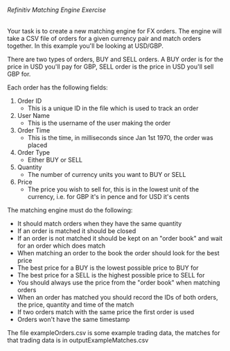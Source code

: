 ###### Refinitiv Matching Engine Exercise

Your task is to create a new matching engine for FX orders. The engine will take a CSV file of orders for a given
currency pair and match orders together. In this example you'll be looking at USD/GBP.

There are two types of orders, BUY and SELL orders. A BUY order is for the price in USD you'll pay for GBP, SELL
order is the price in USD you'll sell GBP for.

Each order has the following fields:
1. Order ID
   - This is a unique ID in the file which is used to track an order
2. User Name
   - This is the username of the user making the order
3. Order Time
   - This is the time, in milliseconds since Jan 1st 1970, the order was placed
4. Order Type
   - Either BUY or SELL
5. Quantity
   - The number of currency units you want to BUY or SELL
6. Price
   - The price you wish to sell for, this is in the lowest unit of the currency, i.e. for GBP it's in pence and for USD it's cents

The matching engine must do the following:
- It should match orders when they have the same quantity
- If an order is matched it should be closed
- If an order is not matched it should be kept on an "order book" and wait for an order which does match
- When matching an order to the book the order should look for the best price
- The best price for a BUY is the lowest possible price to BUY for
- The best price for a SELL is the highest possible price to SELL for
- You should always use the price from the "order book" when matching orders
- When an order has matched you should record the IDs of both orders, the price, quantity and time of the match
- If two orders match with the same price the first order is used
- Orders won't have the same timestamp

The file exampleOrders.csv is some example trading data, the matches for that trading data is in outputExampleMatches.csv
